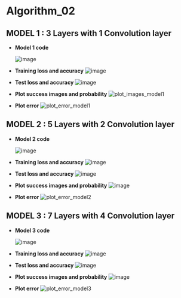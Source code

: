 # Algorithm_02

## MODEL 1 : 3 Layers with 1 Convolution layer

- **Model 1 code**

   ![image](https://user-images.githubusercontent.com/48945057/121729552-9511c700-cb29-11eb-9eb6-21cb544f68e7.png)

- **Training loss and accuracy**
![image](https://user-images.githubusercontent.com/48945057/121726012-f08d8600-cb24-11eb-9d3d-22dcba97e4e5.png)

- **Test loss and accuracy**
![image](https://user-images.githubusercontent.com/48945057/121725641-7f4dd300-cb24-11eb-892e-6b62af0b003c.png)

- **Plot success images and probability**
![plot_images_model1](https://user-images.githubusercontent.com/48945057/121725721-98568400-cb24-11eb-8e45-a2d7c4c7cb66.png)

- **Plot error**
![plot_error_model1](https://user-images.githubusercontent.com/48945057/121724446-dd79b680-cb22-11eb-86af-c91a64382422.png)


## MODEL 2 : 5 Layers with 2 Convolution layer

- **Model 2 code**

  ![image](https://user-images.githubusercontent.com/48945057/121729842-de621680-cb29-11eb-95d5-8e7f5b67be0d.png)

- **Training loss and accuracy**
![image](https://user-images.githubusercontent.com/48945057/121728764-a6a69f00-cb28-11eb-8615-d885bd8fd23e.png)

- **Test loss and accuracy**
![image](https://user-images.githubusercontent.com/48945057/121728877-cc33a880-cb28-11eb-8266-a8c90cb2c035.png)

- **Plot success images and probability**
![image](https://user-images.githubusercontent.com/48945057/121728962-e2416900-cb28-11eb-8fda-360ef17d6758.png)

- **Plot error**
![plot_error_model2](https://user-images.githubusercontent.com/48945057/121729069-0309be80-cb29-11eb-8cbd-ba5cd1b767ae.png)


## MODEL 3 : 7 Layers with 4 Convolution layer

- **Model 3 code**

  ![image](https://user-images.githubusercontent.com/48945057/121729898-f20d7d00-cb29-11eb-8dea-b4dc27c66e19.png)

- **Training loss and accuracy**
![image](https://user-images.githubusercontent.com/48945057/121732736-8b8a5e00-cb2d-11eb-8b66-e9181b5d9277.png)

- **Test loss and accuracy**
![image](https://user-images.githubusercontent.com/48945057/121732820-a65cd280-cb2d-11eb-846a-f59194c88431.png)

- **Plot success images and probability**
![image](https://user-images.githubusercontent.com/48945057/121732871-b674b200-cb2d-11eb-97e9-8a110afa3329.png)

- **Plot error**
![plot_error_model3](https://user-images.githubusercontent.com/48945057/121732943-d015f980-cb2d-11eb-9074-1ec8738332dd.png)
